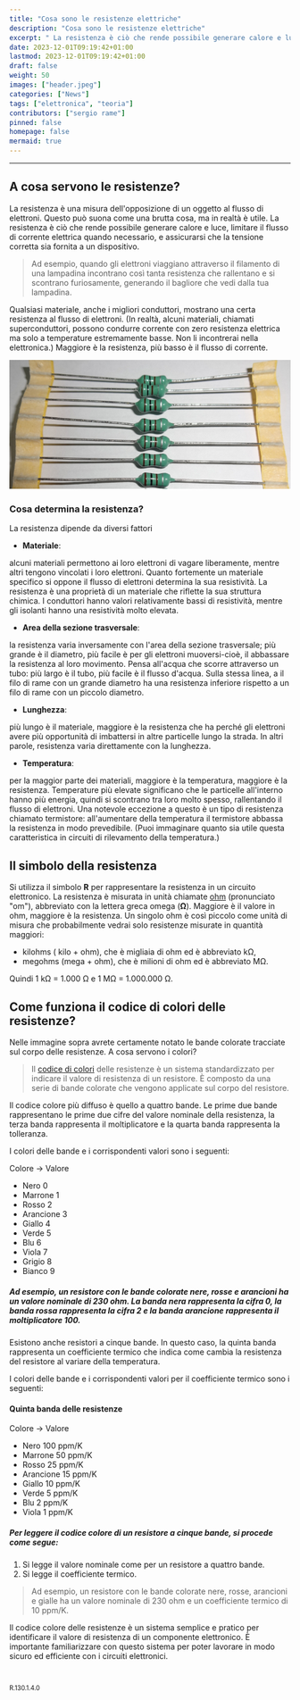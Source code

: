 ```yaml
---
title: "Cosa sono le resistenze elettriche"
description: "Cosa sono le resistenze elettriche"
excerpt: " La resistenza è ciò che rende possibile generare calore e luce, limitare il flusso di corrente elettrica quando necessario, e assicurarsi che la tensione corretta sia fornita a un dispositivo. ..."
date: 2023-12-01T09:19:42+01:00
lastmod: 2023-12-01T09:19:42+01:00
draft: false
weight: 50
images: ["header.jpeg"]
categories: ["News"]
tags: ["elettronica", "teoria"]
contributors: ["sergio rame"]
pinned: false
homepage: false
mermaid: true
---
```




<hr>

## A cosa servono le resistenze?

La resistenza è una misura dell'opposizione di un oggetto al flusso di elettroni. Questo può suona come una brutta cosa, ma in realtà è utile. La resistenza è ciò che rende possibile generare calore e luce, limitare il flusso di corrente elettrica quando necessario, e assicurarsi che la tensione corretta sia fornita a un dispositivo. 

> Ad esempio, quando gli elettroni viaggiano attraverso il filamento di una lampadina incontrano così tanta resistenza che rallentano e si scontrano furiosamente, generando il bagliore che vedi dalla tua lampadina.


Qualsiasi materiale, anche i migliori conduttori, mostrano una certa resistenza al flusso di elettroni. (In realtà, alcuni materiali, chiamati superconduttori, possono condurre corrente con zero resistenza elettrica ma solo a temperature estremamente basse. Non li incontrerai nella elettronica.) Maggiore è la resistenza, più basso è il flusso di corrente.  

<img img width="800" class="x figure-img img-fluid lazyload blur-up"  src="images/101.png" alt="">

### Cosa determina la resistenza? 

La resistenza dipende da diversi fattori 

- **Materiale**: 

alcuni materiali permettono ai loro elettroni di vagare liberamente, mentre altri tengono vincolati i loro elettroni. Quanto fortemente un materiale specifico si oppone il flusso di elettroni determina la sua resistività. La resistenza è una proprietà di un materiale che riflette la sua struttura chimica.  I conduttori hanno valori relativamente bassi di resistività, mentre gli isolanti hanno una resistività molto elevata.  



- **Area della sezione trasversale**: 

la resistenza varia inversamente con l'area della sezione trasversale; più grande è il diametro, più facile è per gli elettroni muoversi-cioè, il abbassare la resistenza al loro movimento. Pensa all'acqua che scorre attraverso un tubo: più largo è il tubo, più facile è il flusso d'acqua. Sulla stessa linea, a il filo di rame con un grande diametro ha una resistenza inferiore rispetto a un filo di rame con un piccolo diametro.  

- **Lunghezza**: 

più lungo è il materiale, maggiore è la resistenza che ha perché gli elettroni avere più opportunità di imbattersi in altre particelle lungo la strada. In altri
parole, resistenza varia direttamente con la lunghezza.


- **Temperatura**: 

per la maggior parte dei materiali, maggiore è la temperatura, maggiore è la resistenza. Temperature più elevate significano che le particelle all'interno hanno più energia, quindi si scontrano tra loro molto spesso, rallentando il flusso di elettroni. Una notevole eccezione a questo è un tipo di resistenza chiamato termistore: all'aumentare della temperatura il termistore abbassa la resistenza in modo prevedibile. (Puoi immaginare quanto sia utile questa caratteristica in circuiti di rilevamento della temperatura.) 

## Il simbolo della resistenza
Si utilizza il simbolo **R** per rappresentare la resistenza in un circuito elettronico. La resistenza è misurata in unità chiamate <a href="https://it.wikipedia.org/wiki/Ohm#:~:text=L'ohm%20(simbolo%20%CE%A9),dell'omonima%20legge%20di%20Ohm." target="_blank" rel="noopener">ohm</a> (pronunciato "om"), abbreviato con la lettera greca omega (**Ω**). Maggiore è il valore in ohm, maggiore è la resistenza.  Un singolo ohm è così piccolo come unità di misura che probabilmente vedrai solo resistenze misurate in quantità maggiori:

-  kilohms ( kilo + ohm), che è migliaia di ohm ed è abbreviato kΩ, 
-  megohms (mega + ohm), che è milioni di ohm ed è abbreviato MΩ. 

Quindi 1 kΩ = 1.000 Ω e 1 MΩ = 1.000.000 Ω.  

## Come funziona il codice di colori delle resistenze?

Nelle immagine sopra avrete certamente notato le bande colorate tracciate sul corpo delle resistenze. A cosa servono i colori?

> Il <a href="https://it.farnell.com/calcolatore-codici-colore-resistore" target="_blank" rel="noopener">codice di colori</a> delle resistenze è un sistema standardizzato per indicare il valore di resistenza di un resistore. È composto da una serie di bande colorate che vengono applicate sul corpo del resistore.

Il codice colore più diffuso è quello a quattro bande. Le prime due bande rappresentano le prime due cifre del valore nominale della resistenza, la terza banda rappresenta il moltiplicatore e la quarta banda rappresenta la tolleranza.

I colori delle bande e i corrispondenti valori sono i seguenti:

Colore -> Valore
- Nero      0
- Marrone   1
- Rosso     2
- Arancione 3
- Giallo    4
- Verde     5
- Blu       6
- Viola     7
- Grigio    8
- Bianco    9

##### Ad esempio, un resistore con le bande colorate nere, rosse e arancioni ha un valore nominale di 230 ohm. La banda nera rappresenta la cifra 0, la banda rossa rappresenta la cifra 2 e la banda arancione rappresenta il moltiplicatore 100.

Esistono anche resistori a cinque bande. In questo caso, la quinta banda rappresenta un coefficiente termico che indica come cambia la resistenza del resistore al variare della temperatura.

I colori delle bande e i corrispondenti valori per il coefficiente termico sono i seguenti:

#### Quinta banda delle resistenze
Colore -> Valore
- Nero	100 ppm/K
- Marrone	50 ppm/K
- Rosso	25 ppm/K
- Arancione	15 ppm/K
- Giallo	10 ppm/K
- Verde	5 ppm/K
- Blu	2 ppm/K
- Viola	1 ppm/K

##### Per leggere il codice colore di un resistore a cinque bande, si procede come segue:

1. Si legge il valore nominale come per un resistore a quattro bande.
2. Si legge il coefficiente termico.

> Ad esempio, un resistore con le bande colorate nere, rosse, arancioni e gialle ha un valore nominale di 230 ohm e un coefficiente termico di 10 ppm/K.

Il codice colore delle resistenze è un sistema semplice e pratico per identificare il valore di resistenza di un componente elettronico. È importante familiarizzare con questo sistema per poter lavorare in modo sicuro ed efficiente con i circuiti elettronici.

<br>

<p style="font-size: 0.8em;">R.130.1.4.0</p>
